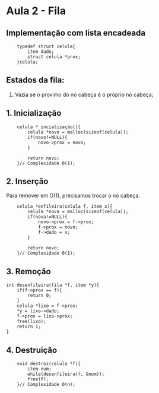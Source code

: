 # Aula 2 - Fila

## Implementação com lista encadeada

        typedef struct celula{
            item dado;
            struct celula *prox;  
        }celula;

## Estados da fila:

1. Vazia se o proximo do nó cabeça é o próprio nó cabeça;

## 1. Inicialização

        celula * incialização(){
            celula *novo = malloc(sizeof(celula));
            if(novo!=NULL){
                novo->prox = novo;
            }

            return novo;
        }// Complexidade 0(1);

## 2. Inserção

Para remover em O(1), precisamos trocar o nó cabeça.

        celula *enfileira(celula f, item x){
            celula *nova = malloc(sizeof(celula));
            if(nova!=NULL){
                novo->prox = f->prox;
                f->prox = novo;
                f->dado = x;
            }

            return novo;
        }// Complexidade 0(1);
## 3. Remoção

    int desenfileira(fila *f, item *y){
        if(f->prox == f){
            return 0;
        }
        celula *lixo = f->prox;
        *y = lixo->dado;
        f->prox = lixo->prox;
        free(lixo);
        return 1;
    }

## 4. Destruição

        void destroi(celula *f){
            item num;
            while(desenfileira(f, &num));
            free(f);
        }// Complexidade O(n);